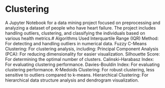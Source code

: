 # Clustering
A Jupyter Notebook for a data mining project focused on preprocessing and analyzing a dataset of people who have heart failure. The project includes handling outliers, clustering, and classifying the individuals based on various health metrics.# Algorithms Used
Interquartile Range (IQR) Method: For detecting and handling outliers in numerical data.
Fuzzy C-Means Clustering: For clustering analysis, including:
Principal Component Analysis (PCA): For reducing dimensionality for easier visualization.
Silhouette Score: For determining the optimal number of clusters.
Calinski-Harabasz Index: For evaluating clustering performance.
Davies-Bouldin Index: For evaluating clustering performance.
K-Medoids Clustering: For robust clustering, less sensitive to outliers compared to k-means.
Hierarchical Clustering: For hierarchical data structure analysis and dendrogram visualization.
